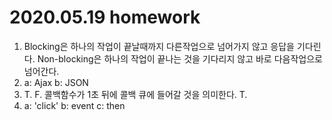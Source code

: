 # 2020.05.19 homework

1. Blocking은 하나의 작업이 끝날때까지 다른작업으로 넘어가지 않고 응답을 기다린다.
   Non-blocking은 하나의 작업이 끝나는 것을 기다리지 않고 바로 다음작업으로 넘어간다.
2. a: Ajax
   b: JSON
3. T.
   F. 콜백함수가 1초 뒤에 콜백 큐에 들어갈 것을 의미한다.
   T.
4. a: 'click'
   b: event
   c: then